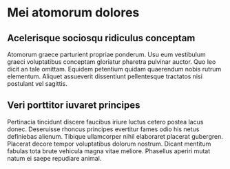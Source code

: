 # Mei atomorum dolores

## Acelerisque sociosqu ridiculus conceptam

Atomorum graece parturient propriae ponderum. Usu eum vestibulum graeci voluptatibus conceptam gloriatur pharetra pulvinar auctor. Quo leo dicit an tale omittam. Equidem petentium quidam quaerendum nobis rutrum elementum. Aliquet assueverit dissentiunt pellentesque tractatos nisi postulant vel sagittis.

## Veri porttitor iuvaret principes

Pertinacia tincidunt discere faucibus iriure luctus cetero postea lacus donec. 
Deseruisse rhoncus principes evertitur fames odio his netus definiebas alienum. 
Tibique ullamcorper nihil elaboraret placerat gubergren. Placerat decore tempor voluptatibus dolorum nostrum. Dicant mentitum fabulas tota brute vehicula magna vitae meliore. Phasellus aperiri mutat natum ei saepe repudiare animal.